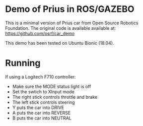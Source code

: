 # Demo of Prius in ROS/GAZEBO

This is a minimal version of Prius car from Open Source Robotics Foundation. The original code is available available at: https://github.com/osrf/car_demo 

This demo has been tested on Ubuntu Bionic (18.04).

# Running

If using a Logitech F710 controller:

* Make sure the MODE status light is off
* Set the swtich to XInput mode
* The right stick controls throttle and brake
* The left stick controls steering
* Y puts the car into DRIVE
* A puts the car into REVERSE
* B puts the car into NEUTRAL
